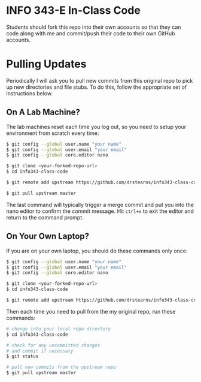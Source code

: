 # INFO 343-E In-Class Code

Students should fork this repo into their own accounts so that they can code along with me and commit/push their code to their own GitHub accounts.

# Pulling Updates

Periodically I will ask you to pull new commits from this original repo to pick up new directories and file stubs. To do this, follow the appropriate set of instructions below.

## On A Lab Machine?

The lab machines reset each time you log out, so you need to setup your environment from scratch every time:

```bash
$ git config --global user.name "your name"
$ git config --global user.email "your email"
$ git config --global core.editor nano

$ git clone <your-forked-repo-url>
$ cd info343-class-code

$ git remote add upstream https://github.com/drstearns/info343-class-code.git

$ git pull upstream master
```

The last command will typically trigger a merge commit and put you into the nano editor to confirm the commit message. Hit `ctrl+x` to exit the editor and return to the command prompt.

 ## On Your Own Laptop?

 If you are on your own laptop, you should do these commands only once:

```bash
$ git config --global user.name "your name"
$ git config --global user.email "your email"
$ git config --global core.editor nano

$ git clone <your-forked-repo-url>
$ cd info343-class-code

$ git remote add upstream https://github.com/drstearns/info343-class-code.git
```

Then each time you need to pull from the my original repo, run these commands:

```bash
# change into your local repo directory
$ cd info343-class-code

# check for any uncommitted changes
# and commit if necessary
$ git status

# pull new commits from the upstream repo
$ git pull upstream master
```

